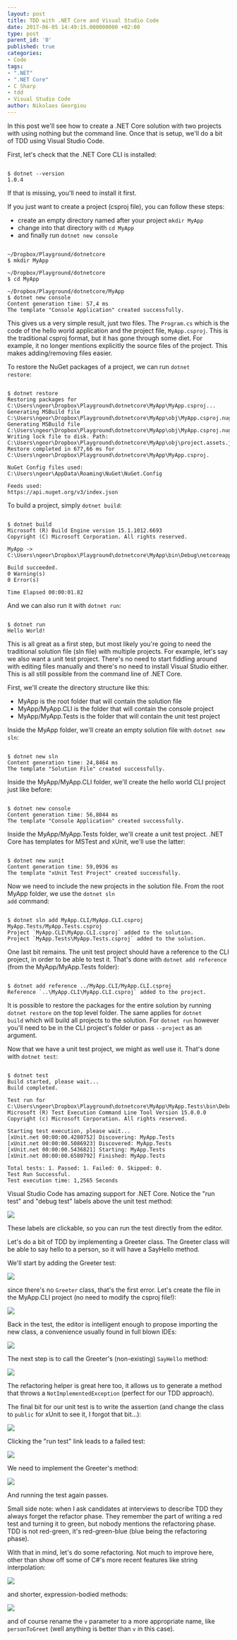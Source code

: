```yaml
---
layout: post
title: TDD with .NET Core and Visual Studio Code
date: 2017-06-05 14:49:15.000000000 +02:00
type: post
parent_id: '0'
published: true
categories:
- Code
tags:
- ".NET"
- ".NET Core"
- C Sharp
- tdd
- Visual Studio Code
author: Nikolaos Georgiou
---
```


In this post we'll see how to create a .NET Core solution with two projects with using nothing but the command line. Once that is setup, we'll do a bit of TDD using Visual Studio Code.

<!--more-->

First, let's check that the .NET Core CLI is installed:

```

$ dotnet --version
1.0.4

```

If that is missing, you'll need to install it first.

If you just want to create a project (csproj file), you can follow these steps:
<ul>
<li>create an empty directory named after your project <code>mkdir MyApp</code></li>
<li>change into that directory with <code>cd MyApp</code></li>
<li>and finally run <code>dotnet new console</code></li>
</ul>

```

~/Dropbox/Playground/dotnetcore
$ mkdir MyApp

~/Dropbox/Playground/dotnetcore
$ cd MyApp

~/Dropbox/Playground/dotnetcore/MyApp
$ dotnet new console
Content generation time: 57,4 ms
The template "Console Application" created successfully.

```

This gives us a very simple result, just two files. The <code>Program.cs</code> which is the code of the hello world application and the project file, <code>MyApp.csproj</code>. This is the traditional csproj format, but it has gone through some diet. For example, it no longer mentions explicitly the source files of the project. This makes adding/removing files easier.

To restore the NuGet packages of a project, we can run <code>dotnet restore</code>:

```

$ dotnet restore
Restoring packages for C:\Users\ngeor\Dropbox\Playground\dotnetcore\MyApp\MyApp.csproj...
Generating MSBuild file C:\Users\ngeor\Dropbox\Playground\dotnetcore\MyApp\obj\MyApp.csproj.nuget.g.props.
Generating MSBuild file C:\Users\ngeor\Dropbox\Playground\dotnetcore\MyApp\obj\MyApp.csproj.nuget.g.targets.
Writing lock file to disk. Path: C:\Users\ngeor\Dropbox\Playground\dotnetcore\MyApp\obj\project.assets.json
Restore completed in 677,66 ms for C:\Users\ngeor\Dropbox\Playground\dotnetcore\MyApp\MyApp.csproj.

NuGet Config files used:
C:\Users\ngeor\AppData\Roaming\NuGet\NuGet.Config

Feeds used:
https://api.nuget.org/v3/index.json

```

To build a project, simply <code>dotnet build</code>:

```

$ dotnet build
Microsoft (R) Build Engine version 15.1.1012.6693
Copyright (C) Microsoft Corporation. All rights reserved.

MyApp -> C:\Users\ngeor\Dropbox\Playground\dotnetcore\MyApp\bin\Debug\netcoreapp1.1\MyApp.dll

Build succeeded.
0 Warning(s)
0 Error(s)

Time Elapsed 00:00:01.82

```

And we can also run it with <code>dotnet run</code>:

```

$ dotnet run
Hello World!

```

This is all great as a first step, but most likely you're going to need the traditional solution file (sln file) with multiple projects. For example, let's say we also want a unit test project. There's no need to start fiddling around with editing files manually and there's no need to install Visual Studio either. This is all still possible from the command line of .NET Core.

First, we'll create the directory structure like this:
<ul>
<li>MyApp is the root folder that will contain the solution file</li>
<li>MyApp/MyApp.CLI is the folder that will contain the console project</li>
<li>MyApp/MyApp.Tests is the folder that will contain the unit test project</li>
</ul>

Inside the MyApp folder, we'll create an empty solution file with <code>dotnet new sln</code>:

```

$ dotnet new sln
Content generation time: 24,8464 ms
The template "Solution File" created successfully.

```

Inside the MyApp/MyApp.CLI folder, we'll create the hello world CLI project just like before:

```

$ dotnet new console
Content generation time: 56,8044 ms
The template "Console Application" created successfully.

```

Inside the MyApp/MyApp.Tests folder, we'll create a unit test project. .NET Core has templates for MSTest and xUnit, we'll use the latter:

```

$ dotnet new xunit
Content generation time: 59,0936 ms
The template "xUnit Test Project" created successfully.

```

Now we need to include the new projects in the solution file. From the root MyApp folder, we use the <code>dotnet sln add</code> command:

```

$ dotnet sln add MyApp.CLI/MyApp.CLI.csproj MyApp.Tests/MyApp.Tests.csproj
Project `MyApp.CLI\MyApp.CLI.csproj` added to the solution.
Project `MyApp.Tests\MyApp.Tests.csproj` added to the solution.

```

One last bit remains. The unit test project should have a reference to the CLI project, in order to be able to test it. That's done with <code>dotnet add reference</code> (from the MyApp/MyApp.Tests folder):

```

$ dotnet add reference ../MyApp.CLI/MyApp.CLI.csproj
Reference `..\MyApp.CLI\MyApp.CLI.csproj` added to the project.

```

It is possible to restore the packages for the entire solution by running <code>dotnet restore</code> on the top level folder. The same applies for <code>dotnet build</code> which will build all projects to the solution. For <code>dotnet run</code> however you'll need to be in the CLI project's folder or pass <code>--project</code> as an argument.

Now that we have a unit test project, we might as well use it. That's done with <code>dotnet test</code>:

```

$ dotnet test
Build started, please wait...
Build completed.

Test run for C:\Users\ngeor\Dropbox\Playground\dotnetcore\MyApp\MyApp.Tests\bin\Debug\netcoreapp1.1\MyApp.Tests.dll(.NETCoreApp,Version=v1.1)
Microsoft (R) Test Execution Command Line Tool Version 15.0.0.0
Copyright (c) Microsoft Corporation. All rights reserved.

Starting test execution, please wait...
[xUnit.net 00:00:00.4280752] Discovering: MyApp.Tests
[xUnit.net 00:00:00.5086923] Discovered: MyApp.Tests
[xUnit.net 00:00:00.5436821] Starting: MyApp.Tests
[xUnit.net 00:00:00.6580792] Finished: MyApp.Tests

Total tests: 1. Passed: 1. Failed: 0. Skipped: 0.
Test Run Successful.
Test execution time: 1,2565 Seconds

```

Visual Studio Code has amazing support for .NET Core. Notice the "run test" and "debug test" labels above the unit test method:

<img src="{{ site.baseurl }}/assets/2017/06/04/16_20_04-unittest1-cs-myapp-visual-studio-code.png" />

These labels are clickable, so you can run the test directly from the editor.

Let's do a bit of TDD by implementing a Greeter class. The Greeter class will be able to say hello to a person, so it will have a SayHello method.

We'll start by adding the Greeter test:

<img src="{{ site.baseurl }}/assets/2017/06/04/16_24_57-greetertest-cs-myapp-visual-studio-code.png" />

since there's no <code>Greeter</code> class, that's the first error. Let's create the file in the MyApp.CLI project (no need to modify the csproj file!):

<img src="{{ site.baseurl }}/assets/2017/06/04/16_26_42-greeter-cs-myapp-visual-studio-code.png" />

Back in the test, the editor is intelligent enough to propose importing the new class, a convenience usually found in full blown IDEs:

<img src="{{ site.baseurl }}/assets/2017/06/04/16_28_07-greetertest-cs-myapp-visual-studio-code.png" />

The next step is to call the Greeter's (non-existing) <code>SayHello</code> method:

<img src="{{ site.baseurl }}/assets/2017/06/04/16_30_26-greetertest-cs-myapp-visual-studio-code.png" />

The refactoring helper is great here too, it allows us to generate a method that throws a <code>NotImplementedException</code> (perfect for our TDD approach).

The final bit for our unit test is to write the assertion (and change the class to <code>public</code> for xUnit to see it, I forgot that bit...):

<img src="{{ site.baseurl }}/assets/2017/06/04/16_36_16-greetertest-cs-myapp-visual-studio-code.png" />

Clicking the "run test" link leads to a failed test:

<img src="{{ site.baseurl }}/assets/2017/06/04/16_37_57-greetertest-cs-myapp-visual-studio-code.png" />

We need to implement the Greeter's method:

<img src="{{ site.baseurl }}/assets/2017/06/04/16_40_04-greeter-cs-myapp-visual-studio-code.png" />

And running the test again passes.

Small side note: when I ask candidates at interviews to describe TDD they always forget the refactor phase. They remember the part of writing a red test and turning it to green, but nobody mentions the refactoring phase. TDD is not red-green, it's red-green-blue (blue being the refactoring phase).

With that in mind, let's do some refactoring. Not much to improve here, other than show off some of C#'s more recent features like string interpolation:

<img src="{{ site.baseurl }}/assets/2017/06/04/16_44_08-greeter-cs-myapp-visual-studio-code.png" />

and shorter, expression-bodied methods:

<img src="{{ site.baseurl }}/assets/2017/06/04/16_46_00-greeter-cs-myapp-visual-studio-code.png" />

and of course rename the <code>v</code> parameter to a more appropriate name, like <code>personToGreet</code> (well anything is better than <code>v</code> in this case).

